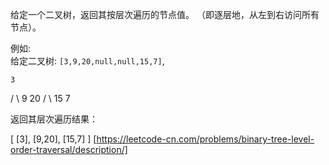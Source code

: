 给定一个二叉树，返回其按层次遍历的节点值。 （即逐层地，从左到右访问所有节点）。

例如:  
给定二叉树: `[3,9,20,null,null,15,7]`,

    3
   / \\
  9  20
    /  \\
   15   7

返回其层次遍历结果：

\[
  \[3\],
  \[9,20\],
  \[15,7\]
\] 
[https://leetcode-cn.com/problems/binary-tree-level-order-traversal/description/]
